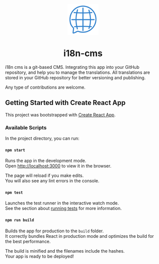
<div align="center">
  <img src="public/logo.svg"  width="100" height="100" margin="0 auto">
  <h1>i18n-cms</h1>
</div>

i18n cms is a git-based CMS.
Integrating this app into your GitHub repository, and help you to manage the translations.
All translations are stored in your GitHub repository for better versioning and publishing.

Any type of contributions are welcome.

## Getting Started with Create React App

This project was bootstrapped with [Create React App](https://github.com/facebook/create-react-app).

### Available Scripts

In the project directory, you can run:

#### `npm start`

Runs the app in the development mode.\
Open [http://localhost:3000](http://localhost:3000) to view it in the browser.

The page will reload if you make edits.\
You will also see any lint errors in the console.

#### `npm test`

Launches the test runner in the interactive watch mode.\
See the section about [running tests](https://facebook.github.io/create-react-app/docs/running-tests) for more information.

#### `npm run build`

Builds the app for production to the `build` folder.\
It correctly bundles React in production mode and optimizes the build for the best performance.

The build is minified and the filenames include the hashes.\
Your app is ready to be deployed!
